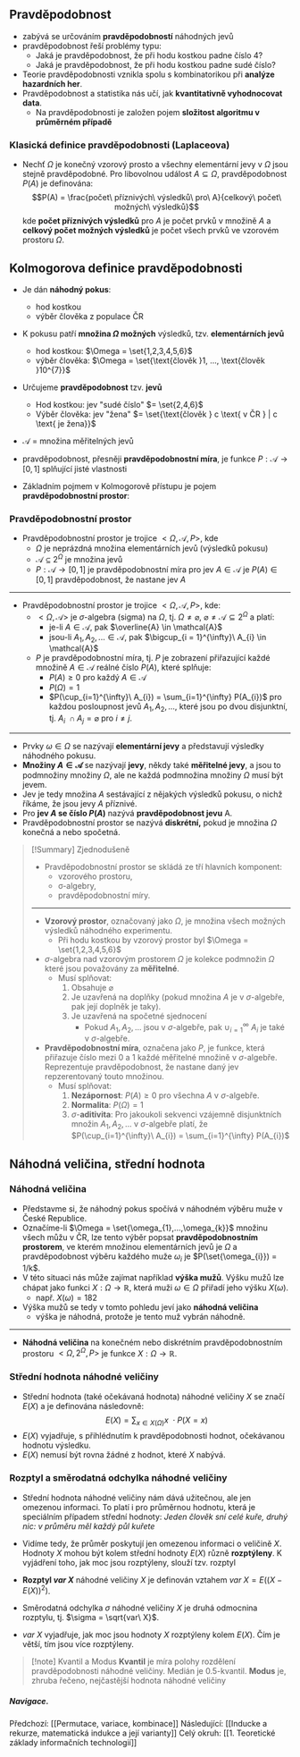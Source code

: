 ## Pravděpodobnost
- zabývá se určováním **pravděpodobností** náhodných jevů
- pravděpodobnost řeší problémy typu:
	- Jaká je pravděpodobnost, že při hodu kostkou padne číslo $4$?
	- Jaká je pravděpodobnost, že při hodu kostkou padne sudé číslo?
- Teorie pravděpodobnosti vznikla spolu s kombinatorikou při **analýze hazardních her**.
- Pravděpodobnost a statistika nás učí, jak **kvantitativně vyhodnocovat data**.
	- Na pravděpodobnosti je založen pojem **složitost algoritmu v průměrném případě**

### Klasická definice pravděpodobnosti (Laplaceova)
- Nechť $\Omega$ je konečný vzorový prosto a všechny elementární jevy v $\Omega$ jsou stejně pravděpodobné. Pro libovolnou událost $A \subseteq \Omega$, pravděpodobnost $P(A)$ je definována: $$P(A) = \frac{počet\ příznivých\ výsledků\ pro\ A}{celkový\ počet\ možných\ výsledků}$$kde **počet příznivých výsledků** pro $A$ je počet prvků v množině $A$ a **celkový počet možných výsledků** je počet všech prvků ve vzorovém prostoru $\Omega$.


## Kolmogorova definice pravděpodobnosti
- Je dán **náhodný pokus**:
	- hod kostkou
	- výběr člověka z populace ČR
- K pokusu patří **množina $\Omega$ možných** výsledků, tzv. **elementárních jevů**
	- hod kostkou: $\Omega = \set{1,2,3,4,5,6}$
	- výběr člověka: $\Omega = \set{\text{člověk }1, ..., \text{člověk }10^{7}}$
- Určujeme **pravděpodobnost** tzv. **jevů**
	- Hod kostkou: jev "sudé číslo" $= \set{2,4,6}$
	- Výběr člověka: jev "žena" $= \set{\text{člověk } c \text{ v ČR } | c \text{ je žena}}$
- $\mathcal{A}$ = množina měřitelných jevů
- pravděpodobnost, přesněji **pravděpodobnostní míra**, je funkce $P: \mathcal{A} \rightarrow [0,1]$ splňující jisté vlastnosti

- Základním pojmem v Kolmogorově přístupu je pojem **pravděpodobnostní prostor**:

### Pravděpodobnostní prostor
- Pravděpodobnostní prostor je trojice $<\Omega, \mathcal{A}, P>$, kde
	- $\Omega$ je neprázdná množina elementárních jevů (výsledků pokusu)
	- $\mathcal{A} \subseteq 2^{\Omega}$ je množina jevů
	- $P: \mathcal{A} \rightarrow [0,1]$ je pravděpodobnostní míra pro jev $A \in \mathcal{A}$ je $P(A) \in [0, 1]$ pravděpodobnost, že nastane jev $A$
---
- Pravděpodobnostní prostor je trojice $<\Omega, \mathcal{A}, P>$, kde:
	- $<\Omega, \mathcal{A}>$ je $\sigma$-algebra (sigma) na $\Omega$, tj. $\Omega \neq \varnothing,$ $\varnothing \neq \mathcal{A} \subseteq 2^{\Omega}$ a platí:
		- je-li $A \in \mathcal{A}$, pak $\overline{A} \in \mathcal{A}$
		- jsou-li $A_{1}, A_{2}, ... \in \mathcal{A}$, pak $\bigcup_{i = 1}^{\infty}\ A_{i} \in \mathcal{A}$
	- $P$ je pravděpodobnostní míra, tj. $P$ je zobrazení přiřazující každé množině $A \in \mathcal{A}$ reálné číslo $P(A)$, které splňuje:
		- $P(A) \geq 0$ pro každý $A \in \mathcal{A}$
		- $P(\Omega) = 1$
		- $P(\cup_{i=1}^{\infty}\ A_{i}) = \sum_{i=1}^{\infty} P(A_{i})$ pro každou posloupnost jevů $A_{1}, A_{2}, ...,$ které jsou po dvou disjunktní, tj. $A_{i}\ \cap A_{j} = \varnothing$ pro $i \neq j$.
---
- Prvky $\omega \in \Omega$ se nazývají **elementární jevy** a představují výsledky náhodného pokusu.
- **Množiny $A \in \mathcal{A}$** se nazývají **jevy**, někdy také **měřitelné jevy**, a jsou to podmnožiny množiny $\Omega$, ale ne každá podmnožina množiny $\Omega$ musí být jevem.
- Jev je tedy množina $A$ sestávající z nějakých výsledků pokusu, o nichž říkáme, že jsou jevy $A$ příznivé.
- Pro **jev $A$ se číslo $P(A)$** nazývá **pravděpodobnost jevu** A.
- Pravděpodobnostní prostor se nazývá **diskrétní,** pokud je množina $\Omega$ konečná a nebo spočetná.
> [!Summary] Zjednodušeně
> - Pravděpodobnostní prostor se skládá ze tří hlavních komponent: 
> 	- vzorového prostoru, 
> 	- σ-algebry,
> 	- pravděpodobnostní míry.
> ---
> - **Vzorový prostor**, označovaný jako $\Omega$, je množina všech možných výsledků náhodného experimentu. 
> 	- Při hodu kostkou by vzorový prostor byl $\Omega = \set{1,2,3,4,5,6}$
> - $\sigma$-algebra nad vzorovým prostorem $\Omega$ je kolekce podmnožin $\Omega$ které jsou považovány za **měřitelné**.
> 	- Musí splňovat: 
> 		1. Obsahuje $\varnothing$
> 		2. Je uzavřená na doplňky (pokud množina $A$ je v $\sigma$-algebře, pak její doplněk je taky).
> 		3. Je uzavřená na spočetné sjednocení
> 			- Pokud $A_{1}, A_{2}, ...$ jsou v $\sigma$-algebře, pak $\cup_{i = 1}^{\infty}\ A_{i}$ je také v $\sigma$-algebře.
> - **Pravděpodobnostní míra**, označena jako $P$, je funkce, která přiřazuje číslo mezi $0$ a $1$ každé měřitelné množině v $\sigma$-algebře. Reprezentuje pravděpodobnost, že nastane daný jev repzerentovaný touto množinou. 
> 	- Musí splňovat:
> 		1. **Nezápornost**: $P(A) \geq 0$ pro všechna $A$ v $\sigma$-algebře.
> 		2. **Normalita**: $P(\Omega) = 1$
> 		3. $\sigma$-**aditivita**: Pro jakoukoli sekvenci vzájemně disjunktních množin $A_{1}, A_{2}, ...$ v $\sigma$-algebře platí, že $P(\cup_{i=1}^{\infty}\ A_{i}) = \sum_{i=1}^{\infty} P(A_{i})$


## Náhodná veličina, střední hodnota

### Náhodná veličina
- Představme si, že náhodný pokus spočívá v náhodném výběru muže v České Republice.
- Označíme-li $\Omega = \set{\omega_{1},...,\omega_{k}}$ množinu všech můžu v ČR, lze tento výběr popsat **pravděpodobnostním prostorem**, ve kterém množinou elementárních jevů je $\Omega$ a pravděpodobnost výběru každého muže $\omega_{i}$ je $P(\set{\omega_{i}}) = 1/k$.
- V této situaci nás může zajímat například **výška mužů**. Výšku mužů lze chápat jako funkci $X: \Omega \rightarrow \mathbb{R}$, která muži $\omega \in \Omega$ přiřadí jeho výšku $X(\omega)$.
	- např. $X(\omega) = 182$
- Výška mužů se tedy v tomto pohledu jeví jako **náhodná veličina**
	- výška je náhodná, protože je tento muž vybrán náhodně.
---
- **Náhodná veličina** na konečném nebo diskrétním pravděpodobnostním prostoru $<\Omega, 2^{\Omega}, P>$ je funkce $X: \Omega \rightarrow \mathbb{R}$.

### Střední hodnota náhodné veličiny
- Střední hodnota (také očekávaná hodnota) náhodné veličiny $X$ se značí $E(X)$ a je definována následovně: $$E(X)=\sum_{x \in X(\Omega)} x\ \cdot P(X = x)$$
- $E(X)$ vyjadřuje, s přihlédnutím k pravděpodobnosti hodnot, očekávanou hodnotu výsledku.
- $E(X)$ nemusí být rovna žádné z hodnot, které $X$ nabývá.

### Rozptyl a směrodatná odchylka náhodné veličiny
- Střední hodnota náhodné veličiny nám dává užitečnou, ale jen omezenou informaci. To platí i pro průměrnou hodnotu, která je speciálním případem střední hodnoty: *Jeden člověk sní celé kuře, druhý nic: v průměru měl každý půl kuřete*
- Vidíme tedy, že průměr poskytují jen omezenou informaci o veličině $X$. Hodnoty $X$ mohou být kolem střední hodnoty $E(X)$ různě **rozptýleny**. K vyjádření toho, jak moc jsou rozptýleny, slouží tzv. rozptyl

- **Rozptyl $var\ X$** náhodné veličiny $X$ je definován vztahem $var\ X=E((X-E(X))^{2})$.
- Směrodatná odchylka $\sigma$ náhodné veličiny $X$ je druhá odmocnina rozptylu, tj. $\sigma =  \sqrt{var\ X}$.
- $var\ X$ vyjadřuje, jak moc jsou hodnoty $X$ rozptýleny kolem $E(X)$. Čím je větší, tím jsou více rozptýleny.


> [!note] Kvantil a Modus
> **Kvantil** je míra polohy rozdělení pravděpodobnosti náhodné veličiny. Medián je 0.5-kvantil.
> **Modus** je, zhruba řečeno, nejčastější hodnota náhodné veličiny

##### Navigace. 
Předchozí:  [[Permutace, variace, kombinace]]
Následující: [[Inducke a rekurze, matematická indukce a její varianty]]
Celý okruh: [[1. Teoretické základy informačních technologií]]